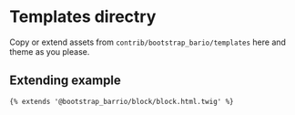 # Templates directry

Copy or extend assets from `contrib/bootstrap_bario/templates` here and theme as you please.

## Extending example

```twig
{% extends '@bootstrap_barrio/block/block.html.twig' %}
```

